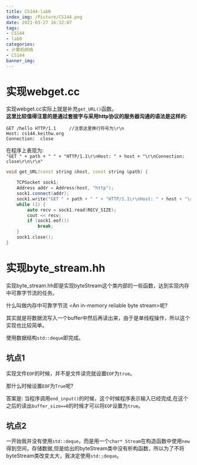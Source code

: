 ```yaml
---
title: CS144-lab0
index_img: /Picture/CS144.png
date: 2021-03-27 16:32:07
tags:
- CS144 
- lab0
categories:
- 计算机网络
- CS144 
banner_img:
---
```

# 实现webget.cc

实现webget.cc实际上就是补充`get_URL()`函数。<br>
**这里比较值得注意的是通过套接字与采用http协议的服务器沟通的语法是这样的:**<br>
```http
GET /hello HTTP/1.1		//注意这里换行符号为\r\n
Host: cs144.keithw.org
Connection:  close
```
在程序上表现为:<br>
`"GET " + path + " " + "HTTP/1.1\r\nHost: " + host + "\r\nConnection: close\r\n\r\n"`<br>

```C++
void get_URL(const string &host, const string &path) {

    TCPSocket sock1;
    Address addr = Address(host, "http");
    sock1.connect(addr);
    sock1.write("GET " + path + " " + "HTTP/1.1\r\nHost: " + host + "\r\nConnection: close\r\n\r\n");
    while (1) {
        auto recv = sock1.read(RECV_SIZE);
        cout << recv;
        if (sock1.eof())
            break;
    }
    sock1.close();
}
```

# 实现byte_stream.hh

实现byte_stream.hh即是实现byteStream这个类内部的一些函数，达到实现内存中可靠字节流的任务。<br>

什么叫做内存中可靠字节流 \<An in-memory reliable byte stream\>呢?<br>

其实就是将数据流写入一个buffer中然后再读出来，由于是单线程操作，所以这个实现也比较简单。

使用数据结构`std::deque`即完成。<br>


## 坑点1

实现文件`EOF`的时候，并不是文件读完就设置`EOF`为`true`。<br>

那什么时候设置`EOF`为`True`呢?<br>

答案是: 当程序调用`end_input()`的时候，这个时候程序表示输入已经完成,在这个之后的读出`buffer_size==0`的时候才可以将`EOF`设置为`true`。


## 坑点2

一开始我并没有使用`std::deque`，而是用一个`char* Stream`在构造函数中使用`new`得到空间，存储数据,但是给出的byteStream类中没有析构函数，所以为了不将byteStream类改变太大，我决定使用`std:;deque`。


